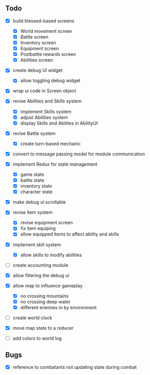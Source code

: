 ## Todo
 - [x] build blessed-based screens
     + [x] World movement screen
     + [x] Battle screen
     + [x] Inventory screen
     + [x] Equipment screen
     + [x] Postbattle rewards screen
     + [x] Abilities screen
 - [x] create debug UI widget 
    + [x] allow toggling debug widget
 - [x] wrap ui code in Screen object 
 - [x] revise Abilities and Skills system
    + [x] implement Skills system
    + [x] adjust Abilities system
    + [x] display Skills and Abilites in AbilityUI
 - [x] revise Battle system
    + [x] create turn-based mechanic
 - [x] convert to message passing model for module communication
 - [x] implement Redux for state management
    - [x] game state
    - [x] battle state
    - [x] inventory state
    - [x] character state
- [x] make debug ui scrollable
- [x] revise item system
    - [x] revise equipment screen
    - [x] fix item equiping
    - [x] allow equipped items to affect ability and skills
- [x] implement skill system
    - [x] allow skills to modify abilities
- [ ] create accounting module
- [x] allow filtering the debug ui
- [x] allow map to influence gameplay
    - [x]  no crossing mountains
    - [x]  no crossing deep water
    - [x]  different enemies in by environment
- [ ] create world clock
- [x] move map state to a reducer
- [ ] add colors to world log


## Bugs
- [x] reference to combatants not updating state during combat

